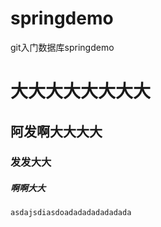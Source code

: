 # springdemo
git入门数据库springdemo
<h1>大大大大大大大大</h1>
<h2>阿发啊大大大大</h2>
<h3>发发大大</h3>
<h5>啊啊大大</h5>
<pre><code>asdajsdiasdoadadadadadadada
</code></pre>
<p>&nbsp;</p>
